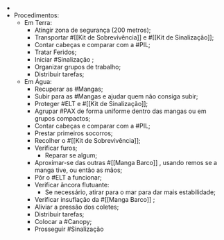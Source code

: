 -
- Procedimentos:
	- Em Terra:
		- Atingir zona de segurança (200 metros);
		- Transportar #[[Kit de Sobrevivência]] e #[[Kit de Sinalização]];
		- Contar cabeças e comparar com a #PIL;
		- Tratar Feridos;
		- Iniciar #Sinalização ;
		- Organizar grupos de trabalho;
		- Distribuir tarefas;
	- Em Água:
		- Recuperar as #Mangas;
		- Subir para as #Mangas e ajudar quem não consiga subir;
		- Proteger #ELT e #[[Kit de Sinalização]];
		- Agrupar #PAX de forma uniforme dentro das mangas ou em grupos compactos;
		- Contar cabeças e comparar com a #PIL;
		- Prestar primeiros socorros;
		- Recolher o #[[Kit de Sobrevivência]];
		- Verificar furos;
			- Reparar se algum;
		- Aproximar-se das outras #[[Manga Barco]] , usando remos se a manga tive, ou então as mãos;
		- Pôr o #ELT a funcionar;
		- Verificar âncora flutuante:
			- Se necessário, atirar para o mar para dar mais estabilidade;
		- Verificar insuflação da #[[Manga Barco]] ;
		- Aliviar a pressão dos coletes;
		- Distribuir tarefas;
		- Colocar a #Canopy;
		- Prosseguir #Sinalização
